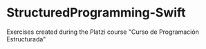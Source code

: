 # StructuredProgramming-Swift
Exercises created during the Platzi course "Curso de Programación Estructurada"
